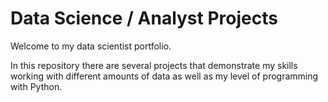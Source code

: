# Data Science / Analyst Projects


Welcome to my data scientist portfolio.

In this repository there are several projects that demonstrate my skills working with different amounts of data as well as my level of programming with Python.
